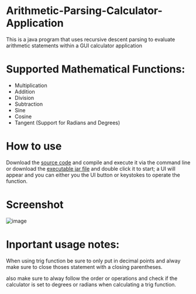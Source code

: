 # Arithmetic-Parsing-Calculator-Application
This is a java program that uses recursive descent parsing to evaluate arithmetic statements within a GUI calculator application

# Supported Mathematical Functions:
  * Multiplication
  * Addition
  * Division
  * Subtraction
  * Sine
  * Cosine
  * Tangent
  (Support for Radians and Degrees)
  
# How to use
Download the [source code](https://github.com/Austin-Daigle/Arithmatic-Parsing-Calculator-Application/blob/main/Calculator.java) and compile and execute it via the command line or download the [executable jar file](https://github.com/Austin-Daigle/Arithmatic-Parsing-Calculator-Application/blob/main/Calculator.jar) and double click it to start; a UI will appear and you can either you the UI button or keystokes to operate the function.

# Screenshot
![image](https://user-images.githubusercontent.com/100094056/198365990-730d6c66-688b-4de5-9c86-788ad6dc705f.png)

# Inportant usage notes:
When using trig function be sure to only put in decimal points and alway make sure to close thoses statement with a closing parentheses.

also make sure to alway follow the order or operations and check if the calculator is set to degrees or radians when calculating a trig function.
